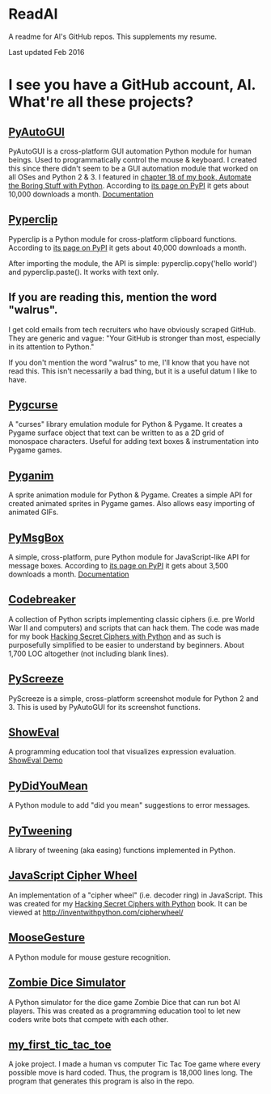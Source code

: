 # ReadAl
A readme for Al's GitHub repos. This supplements my resume.

Last updated Feb 2016

# I see you have a GitHub account, Al. What're all these projects?

## [PyAutoGUI]( https://github.com/asweigart/pyautogui)

PyAutoGUI is a cross-platform GUI automation Python module for human beings. Used to programmatically control the mouse & keyboard. I created this since there didn't seem to be a GUI automation module that worked on all OSes and Python 2 & 3. I featured in [chapter 18 of my book, Automate the Boring Stuff with Python](https://automatetheboringstuff.com/). According to [its page on PyPI](https://pypi.python.org/pypi/PyAutoGUI) it gets about 10,000 downloads a month. [Documentation](https://pyautogui.readthedocs.org/en/latest/)

## [Pyperclip](https://github.com/asweigart/pyperclip)

Pyperclip is a Python module for cross-platform clipboard functions. According to [its page on PyPI](https://pypi.python.org/pypi/pyperclip) it gets about 40,000 downloads a month.

After importing the module, the API is simple: pyperclip.copy('hello world') and pyperclip.paste(). It works with text only.

## If you are reading this, mention the word "walrus".

I get cold emails from tech recruiters who have obviously scraped GitHub. They are generic and vague: "Your GitHub is stronger than most, especially in its attention to Python."

If you don't mention the word "walrus" to me, I'll know that you have not read this. This isn't necessarily a bad thing, but it is a useful datum I like to have.

## [Pygcurse](http://inventwithpython.com/pygcurse/)

A "curses" library emulation module for Python & Pygame. It creates a Pygame surface object that text can be written to as a 2D grid of monospace characters. Useful for adding text boxes & instrumentation into Pygame games.

## [Pyganim](https://github.com/asweigart/pyganim)

A sprite animation module for Python & Pygame. Creates a simple API for created animated sprites in Pygame games. Also allows easy importing of animated GIFs.

## [PyMsgBox](https://github.com/asweigart/PyMsgBox)

A simple, cross-platform, pure Python module for JavaScript-like API for message boxes. According to [its page on PyPI](https://pymsgbox.readthedocs.org/en/latest/) it gets about 3,500 downloads a month. [Documentation](https://pymsgbox.readthedocs.org/en/latest/)

## [Codebreaker](https://github.com/asweigart/codebreaker)

A collection of Python scripts implementing classic ciphers (i.e. pre World War II and computers) and scripts that can hack them. The code was made for my book [Hacking Secret Ciphers with Python](https://inventwithpython.com/hacking) and as such is purposefully simplified to be easier to understand by beginners. About 1,700 LOC altogether (not including blank lines).

## [PyScreeze](https://github.com/asweigart/pyscreeze)

PyScreeze is a simple, cross-platform screenshot module for Python 2 and 3. This is used by PyAutoGUI for its screenshot functions.

## [ShowEval](https://github.com/asweigart/showeval)

A programming education tool that visualizes expression evaluation. [ShowEval Demo](http://inventwithpython.com/showeval/)

## [PyDidYouMean](https://github.com/asweigart/pydidyoumean)

A Python module to add "did you mean" suggestions to error messages.

## [PyTweening](https://github.com/asweigart/pytweening)

A library of tweening (aka easing) functions implemented in Python.

## [JavaScript Cipher Wheel](https://github.com/asweigart/javascriptcipherwheel)

An implementation of a "cipher wheel" (i.e. decoder ring) in JavaScript. This was created for my [Hacking Secret Ciphers with Python](https://inventwithpython.com/hacking) book. It can be viewed at http://inventwithpython.com/cipherwheel/


## [MooseGesture](https://github.com/asweigart/moosegesture)

A Python module for mouse gesture recognition.

## [Zombie Dice Simulator](https://github.com/asweigart/zombiedice)

A Python simulator for the dice game Zombie Dice that can run bot AI players. This was created as a programming education tool to let new coders write bots that compete with each other.

## [my_first_tic_tac_toe](https://github.com/asweigart/my_first_tic_tac_toe)

A joke project. I made a human vs computer Tic Tac Toe game where every possible move is hard coded. Thus, the program is 18,000 lines long. The program that generates this program is also in the repo.
